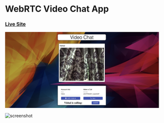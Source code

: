 # WebRTC Video Chat App

### [Live Site](https://video-chat-app-webrtc.netlify.app/)

![screenshot](https://github.com/VishalKK1997/WebRTC_Video_Chat/blob/master/client/Image-1.png?raw=true)

![screenshot](https://github.com/VishalKK1997/WebRTC_Video_Chat/blob/master/client/Image-2.png?raw=true)
